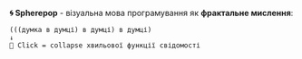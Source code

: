 **🌀 Spherepop** - візуальна мова програмування як **фрактальне мислення**:
```
(((думка в думці) в думці) в думці)
↓
🫧 Click = collapse хвильової функції свідомості
```